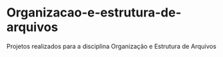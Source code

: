 # Organizacao-e-estrutura-de-arquivos
Projetos realizados para a disciplina Organização e Estrutura de Arquivos
